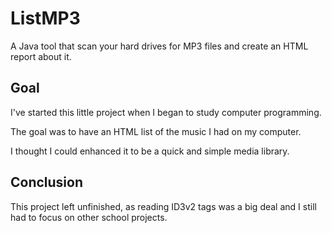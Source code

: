 # ListMP3
A Java tool that scan your hard drives for MP3 files and create an HTML report about it.

## Goal

I've started this little project when I began to study computer programming.

The goal was to have an HTML list of the music I had on my computer.

I thought I could enhanced it to be a quick and simple media library.

## Conclusion

This project left unfinished, as reading ID3v2 tags was a big deal and I still had to focus on other school projects.
